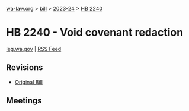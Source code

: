[wa-law.org](/) > [bill](/bill/) > [2023-24](/bill/2023-24/) > [HB 2240](/bill/2023-24/hb/2240/)

# HB 2240 - Void covenant redaction
[leg.wa.gov](https://app.leg.wa.gov/billsummary?BillNumber=2240&Year=2023&Initiative=false) | [RSS Feed](./rss.xml)

## Revisions
* [Original Bill](1/)

## Meetings